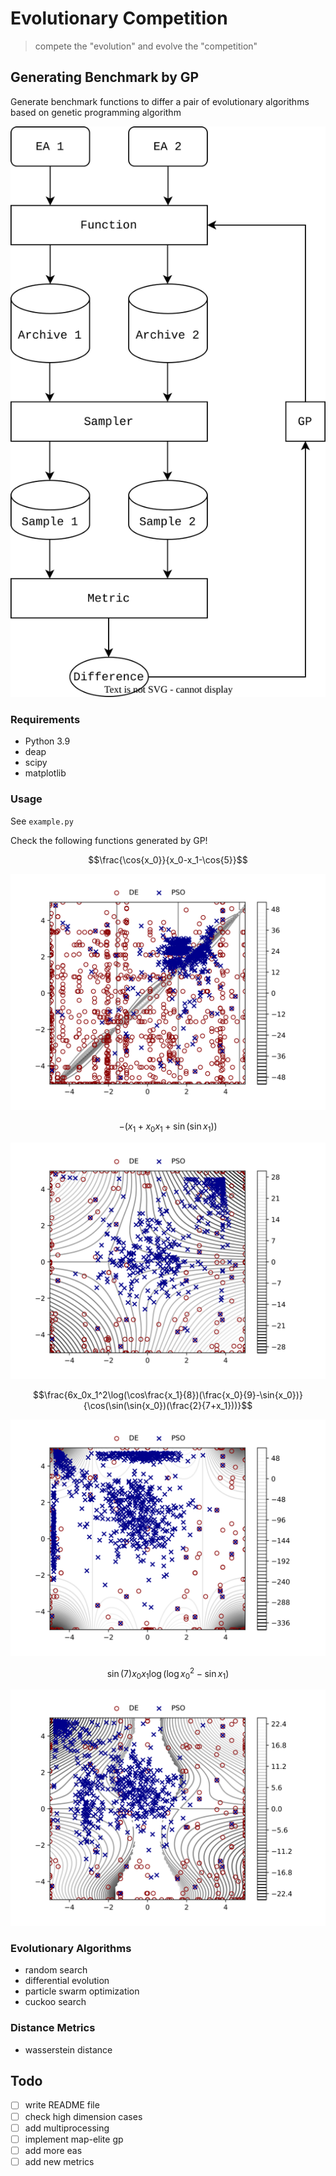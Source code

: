 # Evolutionary Competition

> compete the "evolution" and evolve the "competition"

## Generating Benchmark by GP

Generate benchmark functions to differ a pair of evolutionary algorithms based on genetic programming algorithm

![flowchart](flow.svg)

### Requirements

- Python 3.9
- deap
- scipy
- matplotlib

### Usage

See `example.py`

Check the following functions generated by GP!

$$\frac{\cos{x_0}}{x_0-x_1-\cos{5}}$$

![eg1](img/eg1.svg)

$$-(x_1+{x_0}{x_1}+\sin(\sin{x_1}))$$

![eg2](img/eg2.svg)

$$\frac{6x_0x_1^2\log(\cos\frac{x_1}{8})(\frac{x_0}{9}-\sin{x_0})}{\cos(\sin(\sin{x_0})(\frac{2}{7+x_1}))}$$

![eg3](img/eg3.svg)

$$\sin(7)x_0x_1\log(\log{x_0^2}-\sin{x_1})$$

![eg4](img/eg4.svg)

### Evolutionary Algorithms

- random search
- differential evolution
- particle swarm optimization
- cuckoo search

### Distance Metrics

- wasserstein distance

## Todo

- [ ] write README file
- [ ] check high dimension cases
- [ ] add multiprocessing
- [ ] implement map-elite gp
- [ ] add more eas
- [ ] add new metrics
